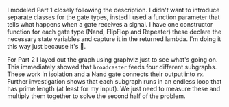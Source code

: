 I modeled Part 1 closely following the description. I didn't want to introduce separate
classes for the gate types, insted I used a function parameter that tells what
happens when a gate receives a signal. I have one constructor function for each
gate type (Nand, FlipFlop and Repeater) these declare the necessary state variables
and capture it in the returned lambda. I'm doing it this way just because it's 🎄. 

For Part 2 I layed out the graph using graphviz just to see what's going on. 
This immediately showed that `broadcaster` feeds four different subgraphs. 
These work in isolation and a Nand gate connects their output into `rx`. Further 
investigation shows that each subgraph runs in an endless loop that has prime 
length (at least for  my input). We just need to measure these and multiply 
them together to solve the second half of the problem.
